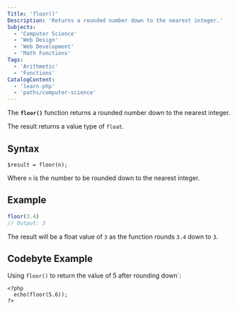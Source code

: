 ```yaml
---
Title: 'floor()'
Description: 'Returns a rounded number down to the nearest integer.'
Subjects:
  - 'Computer Science'
  - 'Web Design'
  - 'Web Development'
  - 'Math Functions'
Tags:
  - 'Arithmetic'
  - 'Functions'
CatalogContent:
  - 'learn-php'
  - 'paths/computer-science'
---
```


The **`floor()`** function returns a rounded number down to the nearest integer.

The result returns a value type of `float`.

## Syntax

```pseudo
$result = floor(n);
```

Where `n` is the number to be rounded down to the nearest integer.

## Example

```php
floor(3.4)
// Output: 3
```

The result will be a float value of `3` as the function rounds `3.4` down to `3`.

## Codebyte Example

Using `floor()` to return the value of 5 after rounding down`:

```codebyte/php
<?php
  echo(floor(5.6));
?>
```

